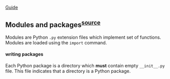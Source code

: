 [Guide](https://www.learnpython.org/en/)

## Modules and packages<sup>[source](https://www.learnpython.org/en/Modules_and_Packages)</sup>
Modules are Python `.py` extension files which implement set of functions.
Modules are loaded using the `import` command.

#### writing packages
Each Python package is a directory which **must** contain empty `__init__.py` file. This file indicates that a directory is a Python package.
